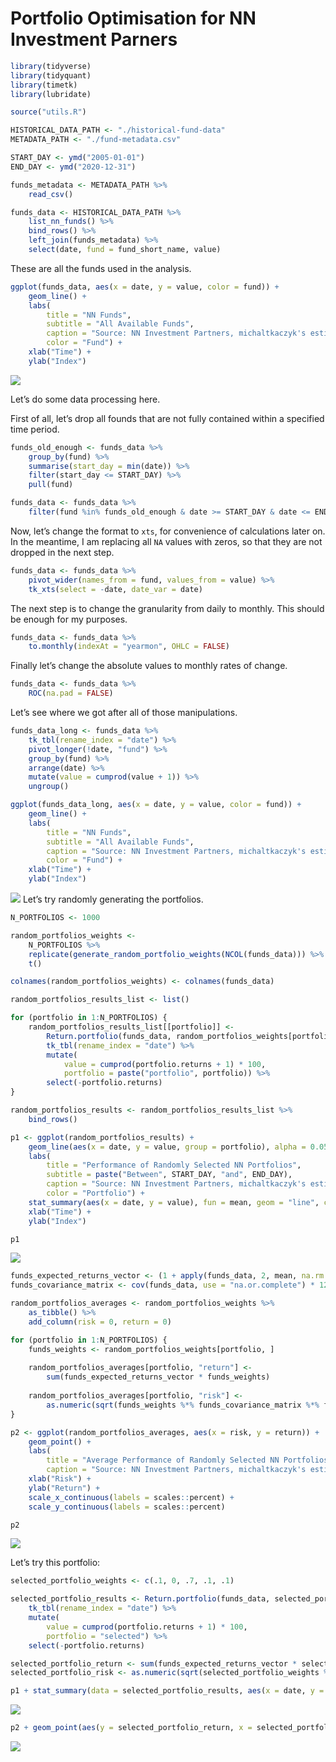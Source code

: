 Portfolio Optimisation for NN Investment Parners
================

``` r
library(tidyverse)
library(tidyquant)
library(timetk)
library(lubridate)

source("utils.R")
```

``` r
HISTORICAL_DATA_PATH <- "./historical-fund-data"
METADATA_PATH <- "./fund-metadata.csv"
```

``` r
START_DAY <- ymd("2005-01-01")
END_DAY <- ymd("2020-12-31")
```

``` r
funds_metadata <- METADATA_PATH %>% 
    read_csv()

funds_data <- HISTORICAL_DATA_PATH %>% 
    list_nn_funds() %>% 
    bind_rows() %>% 
    left_join(funds_metadata) %>% 
    select(date, fund = fund_short_name, value)
```

These are all the funds used in the analysis.

``` r
ggplot(funds_data, aes(x = date, y = value, color = fund)) +
    geom_line() +
    labs(
        title = "NN Funds",
        subtitle = "All Available Funds",
        caption = "Source: NN Investment Partners, michaltkaczyk's estimations",
        color = "Fund") +
    xlab("Time") +
    ylab("Index")
```

![](main_files/figure-gfm/unnamed-chunk-5-1.png)<!-- -->

Let’s do some data processing here.

First of all, let’s drop all founds that are not fully contained within
a specified time period.

``` r
funds_old_enough <- funds_data %>%
    group_by(fund) %>%
    summarise(start_day = min(date)) %>%
    filter(start_day <= START_DAY) %>% 
    pull(fund)

funds_data <- funds_data %>%
    filter(fund %in% funds_old_enough & date >= START_DAY & date <= END_DAY)
```

Now, let’s change the format to `xts`, for convenience of calculations
later on. In the meantime, I am replacing all `NA` values with zeros, so
that they are not dropped in the next step.

``` r
funds_data <- funds_data %>%
    pivot_wider(names_from = fund, values_from = value) %>% 
    tk_xts(select = -date, date_var = date)
```

The next step is to change the granularity from daily to monthly. This
should be enough for my purposes.

``` r
funds_data <- funds_data %>% 
    to.monthly(indexAt = "yearmon", OHLC = FALSE)
```

Finally let’s change the absolute values to monthly rates of change.

``` r
funds_data <- funds_data %>% 
    ROC(na.pad = FALSE)
```

Let’s see where we got after all of those manipulations.

``` r
funds_data_long <- funds_data %>%
    tk_tbl(rename_index = "date") %>% 
    pivot_longer(!date, "fund") %>%
    group_by(fund) %>% 
    arrange(date) %>% 
    mutate(value = cumprod(value + 1)) %>% 
    ungroup()

ggplot(funds_data_long, aes(x = date, y = value, color = fund)) +
    geom_line() +
    labs(
        title = "NN Funds",
        subtitle = "All Available Funds",
        caption = "Source: NN Investment Partners, michaltkaczyk's estimations",
        color = "Fund") +
    xlab("Time") +
    ylab("Index")
```

![](main_files/figure-gfm/unnamed-chunk-10-1.png)<!-- --> Let’s try
randomly generating the portfolios.

``` r
N_PORTFOLIOS <- 1000

random_portfolios_weights <-
    N_PORTFOLIOS %>%
    replicate(generate_random_portfolio_weights(NCOL(funds_data))) %>% 
    t()

colnames(random_portfolios_weights) <- colnames(funds_data)

random_portfolios_results_list <- list()

for (portfolio in 1:N_PORTFOLIOS) {
    random_portfolios_results_list[[portfolio]] <- 
        Return.portfolio(funds_data, random_portfolios_weights[portfolio, ]) %>%
        tk_tbl(rename_index = "date") %>% 
        mutate(
            value = cumprod(portfolio.returns + 1) * 100,
            portfolio = paste("portfolio", portfolio)) %>% 
        select(-portfolio.returns)
}

random_portfolios_results <- random_portfolios_results_list %>%
    bind_rows()
```

``` r
p1 <- ggplot(random_portfolios_results) +
    geom_line(aes(x = date, y = value, group = portfolio), alpha = 0.05) +
    labs(
        title = "Performance of Randomly Selected NN Portfolios",
        subtitle = paste("Between", START_DAY, "and", END_DAY),
        caption = "Source: NN Investment Partners, michaltkaczyk's estimations",
        color = "Portfolio") +
    stat_summary(aes(x = date, y = value), fun = mean, geom = "line", color = "#F8766D", size = 1) +
    xlab("Time") +
    ylab("Index")

p1
```

![](main_files/figure-gfm/unnamed-chunk-12-1.png)<!-- -->

``` r
funds_expected_returns_vector <- (1 + apply(funds_data, 2, mean, na.rm = TRUE)) ^ 12 - 1
funds_covariance_matrix <- cov(funds_data, use = "na.or.complete") * 12

random_portfolios_averages <- random_portfolios_weights %>% 
    as_tibble() %>% 
    add_column(risk = 0, return = 0)

for (portfolio in 1:N_PORTFOLIOS) {
    funds_weights <- random_portfolios_weights[portfolio, ]
    
    random_portfolios_averages[portfolio, "return"] <-
        sum(funds_expected_returns_vector * funds_weights)
    
    random_portfolios_averages[portfolio, "risk"] <-
        as.numeric(sqrt(funds_weights %*% funds_covariance_matrix %*% funds_weights))
}

p2 <- ggplot(random_portfolios_averages, aes(x = risk, y = return)) +
    geom_point() +
    labs(
        title = "Average Performance of Randomly Selected NN Portfolios",
        caption = "Source: NN Investment Partners, michaltkaczyk's estimations") +
    xlab("Risk") +
    ylab("Return") +
    scale_x_continuous(labels = scales::percent) +
    scale_y_continuous(labels = scales::percent)

p2
```

![](main_files/figure-gfm/unnamed-chunk-13-1.png)<!-- -->

Let’s try this portfolio:

``` r
selected_portfolio_weights <- c(.1, 0, .7, .1, .1)

selected_portfolio_results <- Return.portfolio(funds_data, selected_portfolio_weights) %>% 
    tk_tbl(rename_index = "date") %>% 
    mutate(
        value = cumprod(portfolio.returns + 1) * 100,
        portfolio = "selected") %>% 
    select(-portfolio.returns)

selected_portfolio_return <- sum(funds_expected_returns_vector * selected_portfolio_weights)
selected_portfolio_risk <- as.numeric(sqrt(selected_portfolio_weights %*% funds_covariance_matrix %*% selected_portfolio_weights))

p1 + stat_summary(data = selected_portfolio_results, aes(x = date, y = value), fun = mean, geom = "line", color = "green", size = 1)
```

![](main_files/figure-gfm/unnamed-chunk-14-1.png)<!-- -->

``` r
p2 + geom_point(aes(y = selected_portfolio_return, x = selected_portfolio_risk), colour = "green")
```

![](main_files/figure-gfm/unnamed-chunk-14-2.png)<!-- -->
